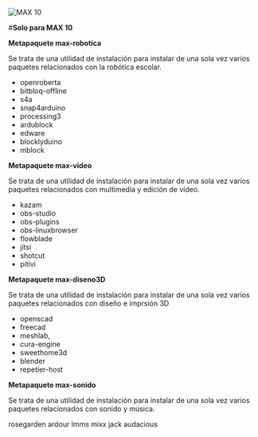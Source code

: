
![MAX 10](https://github.com/maxezek/max-robotica/blob/master/LogoMAX.png "MAX 10")

#**Solo para MAX 10**

**Metapaquete max-robotica**

Se trata de una utilidad de instalación para instalar de una sola vez varios paquetes relacionados con la robótica escolar.

- openroberta
- bitbloq-offline
- s4a
- snap4arduino
- processing3
- ardublock
- edware
- blocklyduino
- mblock

**Metapaquete max-video**

Se trata de una utilidad de instalación para instalar de una sola vez varios paquetes relacionados con multimedia y edición de vídeo.

- kazam
- obs-studio
- obs-plugins
- obs-linuxbrowser
- flowblade
- jitsi
- shotcut
- pitivi

**Metapaquete max-diseno3D**

Se trata de una utilidad de instalación para instalar de una sola vez varios paquetes relacionados con diseño e imprsión 3D

- openscad
- freecad
- meshlab,
- cura-engine
- sweethome3d
- blender
- repetier-host

**Metapaquete max-sonido**

Se trata de una utilidad de instalación para instalar de una sola vez varios paquetes relacionados con sonido y música.

rosegarden
ardour
lmms
mixx
jack
audacious
